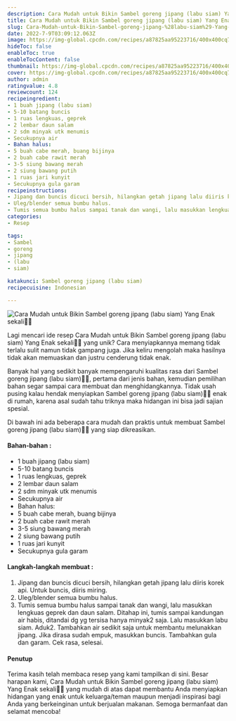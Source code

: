 ```yaml
---
description: Cara Mudah untuk Bikin Sambel goreng jipang (labu siam) Yang Enak sekali"
title: Cara Mudah untuk Bikin Sambel goreng jipang (labu siam) Yang Enak sekali
slug: Cara-Mudah-untuk-Bikin-Sambel-goreng-jipang-%28labu-siam%29-Yang-Enak-sekali
date: 2022-7-9T03:09:12.063Z
image: https://img-global.cpcdn.com/recipes/a87825aa95223716/400x400cq70/photo.jpg
hideToc: false
enableToc: true
enableTocContent: false
thumbnail: https://img-global.cpcdn.com/recipes/a87825aa95223716/400x400cq70/photo.jpg
cover: https://img-global.cpcdn.com/recipes/a87825aa95223716/400x400cq70/photo.jpg
author: admin
ratingvalue: 4.8
reviewcount: 124
recipeingredient:
- 1 buah jipang (labu siam)
- 5-10 batang buncis
- 1 ruas lengkuas, geprek
- 2 lembar daun salam
- 2 sdm minyak utk menumis
- Secukupnya air
- Bahan halus:
- 5 buah cabe merah, buang bijinya
- 2 buah cabe rawit merah
- 3-5 siung bawang merah
- 2 siung bawang putih
- 1 ruas jari kunyit
- Secukupnya gula garam
recipeinstructions:
- Jipang dan buncis dicuci bersih, hilangkan getah jipang lalu diiris korek api. Untuk buncis, diiris miring.
- Uleg/blender semua bumbu halus.
- Tumis semua bumbu halus sampai tanak dan wangi, lalu masukkan lengkuas geprek dan daun salam. Ditahap ini, tumis sampai kandungan air habis, ditandai dg yg tersisa hanya minyak2 saja. Lalu masukkan labu siam. Aduk2. Tambahkan air sedikit saja untuk membantu melunakkan jipang. Jika dirasa sudah empuk, masukkan buncis. Tambahkan gula dan garam. Cek rasa, selesai.
categories:
- Resep

tags:
- Sambel
- goreng
- jipang
- (labu
- siam)

katakunci: Sambel goreng jipang (labu siam)
recipecuisine: Indonesian

---
```


![Cara Mudah untuk Bikin Sambel goreng jipang (labu siam) Yang Enak sekali👩‍🍳](https://img-global.cpcdn.com/recipes/a87825aa95223716/400x400cq70/photo.jpg)

Lagi mencari ide resep Cara Mudah untuk Bikin Sambel goreng jipang (labu siam) Yang Enak sekali👩‍🍳 yang unik? Cara menyiapkannya memang tidak terlalu sulit namun tidak gampang juga. Jika keliru mengolah maka hasilnya tidak akan memuaskan dan justru cenderung tidak enak.

Banyak hal yang sedikit banyak mempengaruhi kualitas rasa dari Sambel goreng jipang (labu siam)👩‍🍳, pertama dari jenis bahan, kemudian pemilihan bahan segar sampai cara membuat dan menghidangkannya. Tidak usah pusing kalau hendak menyiapkan Sambel goreng jipang (labu siam)👩‍🍳 enak di rumah, karena asal sudah tahu triknya maka hidangan ini bisa jadi sajian spesial.

Di bawah ini ada beberapa cara mudah dan praktis untuk membuat Sambel goreng jipang (labu siam)👩‍🍳 yang siap dikreasikan.

<!--inarticleads1-->

#### Bahan-bahan :

- 1 buah jipang (labu siam)
- 5-10 batang buncis
- 1 ruas lengkuas, geprek
- 2 lembar daun salam
- 2 sdm minyak utk menumis
- Secukupnya air
- Bahan halus:
- 5 buah cabe merah, buang bijinya
- 2 buah cabe rawit merah
- 3-5 siung bawang merah
- 2 siung bawang putih
- 1 ruas jari kunyit
- Secukupnya gula garam

<!--inarticleads2-->

#### Langkah-langkah membuat :

1. Jipang dan buncis dicuci bersih, hilangkan getah jipang lalu diiris korek api. Untuk buncis, diiris miring.
1. Uleg/blender semua bumbu halus.
1. Tumis semua bumbu halus sampai tanak dan wangi, lalu masukkan lengkuas geprek dan daun salam. Ditahap ini, tumis sampai kandungan air habis, ditandai dg yg tersisa hanya minyak2 saja. Lalu masukkan labu siam. Aduk2. Tambahkan air sedikit saja untuk membantu melunakkan jipang. Jika dirasa sudah empuk, masukkan buncis. Tambahkan gula dan garam. Cek rasa, selesai.

#### Penutup

Terima kasih telah membaca resep yang kami tampilkan di sini. Besar harapan kami, Cara Mudah untuk Bikin Sambel goreng jipang (labu siam) Yang Enak sekali👩‍🍳 yang mudah di atas dapat membantu Anda menyiapkan hidangan yang enak untuk keluarga/teman maupun menjadi inspirasi bagi Anda yang berkeinginan untuk berjualan makanan. Semoga bermanfaat dan selamat mencoba!